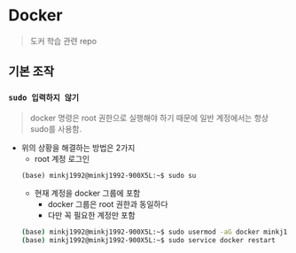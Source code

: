 # Docker
> 도커 학습 관련 repo

## 기본 조작

### `sudo 입력하지 않기`
> docker 명령은 root 권한으로 실행해야 하기 때문에 일반 계정에서는 항상 sudo를 사용함.

- 위의 상황을 해결하는 방법은 2가지
    - root 계정 로그인
    ```console
    (base) minkj1992@minkj1992-900X5L:~$ sudo su
    ```
    - 현재 계정을 docker 그룹에 포함
        - docker 그룹은 root 권한과 동일하다
        - 다만 꼭 필요한 계정만 포함
    ```bash
    (base) minkj1992@minkj1992-900X5L:~$ sudo usermod -aG docker minkj1992
    (base) minkj1992@minkj1992-900X5L:~$ sudo service docker restart
    ```